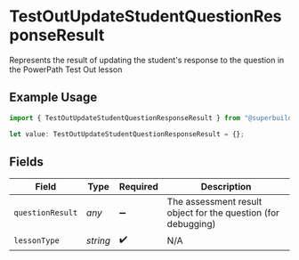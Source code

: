 # TestOutUpdateStudentQuestionResponseResult

Represents the result of updating the student's response to the question in the PowerPath Test Out lesson

## Example Usage

```typescript
import { TestOutUpdateStudentQuestionResponseResult } from "@superbuilders/powerpath/models/components";

let value: TestOutUpdateStudentQuestionResponseResult = {};
```

## Fields

| Field                                                         | Type                                                          | Required                                                      | Description                                                   |
| ------------------------------------------------------------- | ------------------------------------------------------------- | ------------------------------------------------------------- | ------------------------------------------------------------- |
| `questionResult`                                              | *any*                                                         | :heavy_minus_sign:                                            | The assessment result object for the question (for debugging) |
| `lessonType`                                                  | *string*                                                      | :heavy_check_mark:                                            | N/A                                                           |
